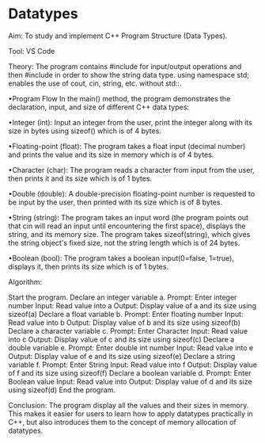 # Datatypes
Aim: To study and implement C++ Program Structure (Data Types).

Tool: VS Code

Theory:
The program contains #include for input/output operations and then #include in order to show the string data type. using namespace std; enables the use of cout, cin, string, etc. without std::.

•Program Flow In the main() method, the program demonstrates the declaration, input, and size of different C++ data types:

•Integer (int): Input an integer from the user, print the integer along with its size in bytes using sizeof() which is of 4 bytes.

•Floating-point (float): The program takes a float input (decimal number) and prints the value and its size in memory which is of 4 bytes.

•Character (char): The program reads a character from input from the user, then prints it and its size which is of 1 bytes.

•Double (double): A double-precision floating-point number is requested to be input by the user, then printed with its size which is of 8 bytes.

•String (string): The program takes an input word (the program points out that cin will read an input until encountering the first space), displays the string, and its memory size. The program takes sizeof(string), which gives the string object's fixed size, not the string length which is of 24 bytes.

•Boolean (bool): The program takes a boolean input(0=false, 1=true), displays it, then prints its size which is of 1 bytes.

Algorithm:

Start the program. Declare an integer variable a. Prompt: Enter integer number Input: Read value into a Output: Display value of a and its size using sizeof(a) Declare a float variable b. Prompt: Enter floating number Input: Read value into b Output: Display value of b and its size using sizeof(b) Declare a character variable c. Prompt: Enter Character Input: Read value into c Output: Display value of c and its size using sizeof(c) Declare a double variable e. Prompt: Enter double int number Input: Read value into e Output: Display value of e and its size using sizeof(e) Declare a string variable f. Prompt: Enter String Input: Read value into f Output: Display value of f and its size using sizeof(f) Declare a boolean variable d. Prompt: Enter Boolean value Input: Read value into Output: Display value of d and its size using sizeof(d) End the program.

Conclusion: The program display all the values and their sizes in memory. This makes it easier for users to learn how to apply datatypes practically in C++, but also introduces them to the concept of memory allocation of datatypes.
